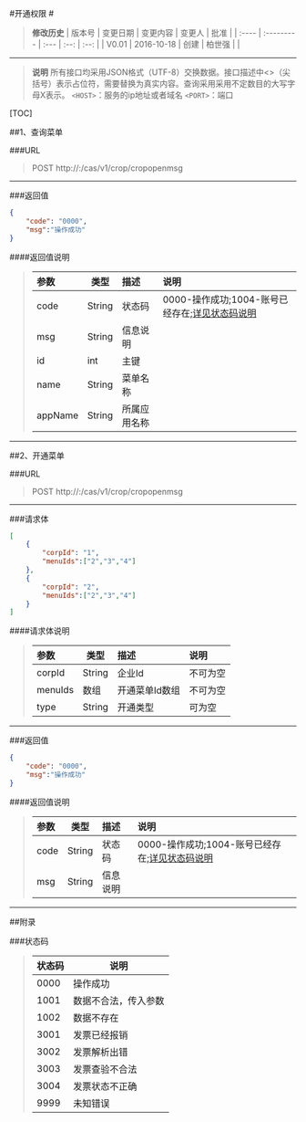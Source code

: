 #开通权限 #

> **修改历史**
> | 版本号   | 变更日期       | 变更内容 | 变更人  |  批准  |
> | :---- | :--------- | :--- | :--: | :--: |
> | V0.01 | 2016-10-18 | 创建   | 柏世强  |      |

----------
> **说明**
> 所有接口均采用JSON格式（UTF-8）交换数据。接口描述中<>（尖括号）表示占位符，需要替换为真实内容。查询采用采用不定数目的大写字母X表示。
> ``<HOST>``：服务的ip地址或者域名
> ``<PORT>``：端口


[TOC]



##1、查询菜单

###URL
> POST
> http://<HOST>:<PORT>/cas/v1/crop/cropopenmsg
----------

###返回值

```json
{
	"code": "0000",
	"msg":"操作成功"
}
```
####返回值说明
>| 参数   | 类型     | 描述   | 说明                                    |
>| :--- | ------ | :--- | :------------------------------------ |
>| code | String | 状态码  | 0000-操作成功;1004-账号已经存在;[详见状态码说明](#状态码) |
>| msg  | String | 信息说明 |                                       |
>| id| int | 主键  |  |
>| name| String | 菜单名称 |  |
>| appName| String | 所属应用名称 |  |
---
##2、开通菜单

###URL
> POST
> http://<HOST>:<PORT>/cas/v1/crop/cropopenmsg
----------
###请求体

```json
[
	{
		"corpId": "1",
		"menuIds":["2","3","4"]
	},
	{
		"corpId": "2",
		"menuIds":["2","3","4"]
	}
]
```
####请求体说明
>| 参数   | 类型     | 描述   | 说明                                    |
>| :--- | ------ | :--- | :------------------------------------ |
>| corpId| String | 企业Id  | 不可为空 |
>| menuIds| 数组| 开通菜单Id数组 | 不可为空                                      |
>| type| String| 开通类型  | 可为空 |
----------

###返回值

```json
{
	"code": "0000",
	"msg":"操作成功"
}
```
####返回值说明
>| 参数   | 类型     | 描述   | 说明                                    |
>| :--- | ------ | :--- | :------------------------------------ |
>| code | String | 状态码  | 0000-操作成功;1004-账号已经存在;[详见状态码说明](#状态码) |
>| msg  | String | 信息说明 |    |
---

##附录

###状态码
>| 状态码  | 说明         |
>| :--- | ---------- |
>| 0000 | 操作成功       |
>| 1001 | 数据不合法，传入参数 |
>| 1002 | 数据不存在      |
>| 3001 | 发票已经报销     |
>| 3002 | 发票解析出错     |
>| 3003 | 发票查验不合法    |
>| 3004 | 发票状态不正确    |
>| 9999 | 未知错误       |


